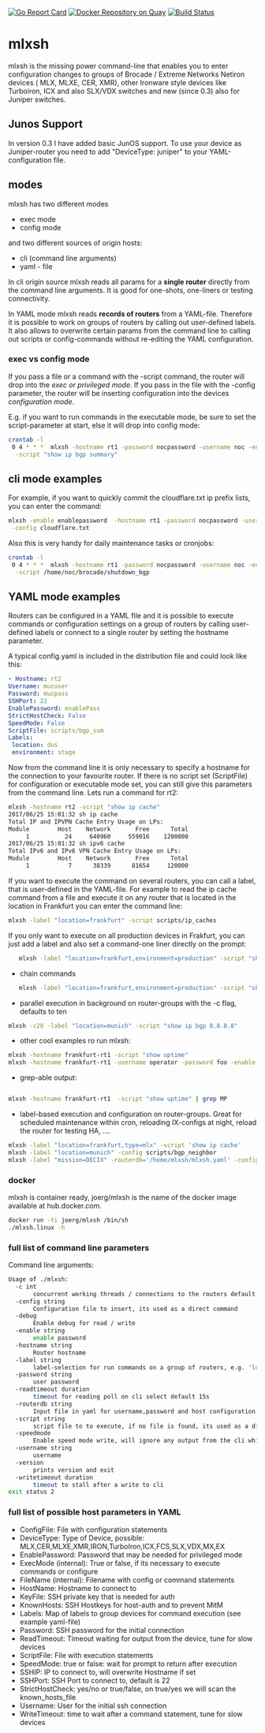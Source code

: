 [![Go Report Card](https://goreportcard.com/badge/github.com/ipcjk/mlxsh)](https://goreportcard.com/report/github.com/ipcjk/mlxsh)
[![Docker Repository on Quay](https://quay.io/repository/ipcjk/mlxsh/status?token=ee40e2b7-dc86-4ee2-8269-184501ca09a2 "Docker Repository on Quay")](https://quay.io/repository/ipcjk/mlxsh)
[![Build Status](https://travis-ci.org/ipcjk/mlxsh.svg?branch=master)](https://travis-ci.org/ipcjk/mlxsh)

# mlxsh

mlxsh is the missing power command-line that enables you to enter configuration changes to groups of Brocade / Extreme Networks Netiron devices (
MLX, MLXE, CER, XMR), other Ironware style devices like Turboiron, ICX and also SLX/VDX switches and new (since 0.3) also for Juniper switches.

## Junos Support
In version 0.3 I have added basic JunOS support. To use your device as Juniper-router you need to add "DeviceType: juniper" to your YAML-configuration file. 

## modes
 
 mlxsh has two different modes
 
 - exec mode 
 - config mode
 
 and two different sources of origin hosts:
 
 - cli  (command line arguments)
 - yaml - file
 
 In cli origin source mlxsh reads all params for a **single router** directly from the command line arguments. It is good for one-shots, one-liners or testing connectivity.
  
 In YAML mode mlxsh reads **records of routers** from a YAML-file. Therefore it is possible to work on groups of routers by calling out user-defined labels.
  It also allows to overwrite certain params from the command line to calling out  scripts or config-commands without re-editing the YAML configuration.
   
    
### exec vs config mode 
   If you pass a file or a command with the -script command, the router will drop into the
   _exec or privileged mode_. If you pass in the file with the -config parameter, the router will be inserting configuration into the devices _configuration mode_.
    
   E.g. if you want to run commands in the executable mode, be sure to set the script-parameter at start, else it will drop into config mode:
    
   ```bash
   crontab -l
    0 4 * * *  mlxsh -hostname rt1 -password nocpassword -username noc -enable enablepassword\
     -script "show ip bgp summary"  
   ```

 
## cli mode examples

For example, if you want to quickly commit the cloudflare.txt ip prefix lists, you can enter the command:

```bash 
mlxsh -enable enablepassword  -hostname rt1 -password nocpassword -username noc \
 -config cloudflare.txt 
```

Also this is very handy for daily maintenance tasks or cronjobs:

```bash
crontab -l
 0 4 * * *  mlxsh -hostname rt1 -password nocpassword -username noc -enable enablepassword\
  -script /home/noc/brocade/shutdown_bgp
```



## YAML mode examples

Routers can be configured in a YAML file and it is possible to execute commands or configuration settings
on a group of routers by calling user-defined labels or connect to a single router by setting the hostname parameter.
   
   A typical config.yaml is included in the distribution file and could look like this:
   ```yaml
- Hostname: rt2
  Username: mucuser
  Password: mucpass
  SSHPort: 22
  EnablePassword: enablePass
  StrictHostCheck: False
  SpeedMode: False
  ScriptFile: scripts/bgp_sum
  Labels:
    location: dus
    environment: stage
   ```

Now from the command line it is only necessary to specify a hostname for the connection to your favourite router. If there is no script set (ScriptFile) for configuration or executable mode set,
you can still give this parameters from the command line. Lets run a command for rt2:
 
 ```bash
mlxsh -hostname rt2 -script "show ip cache" 
2017/06/25 15:01:32 sh ip cache
Total IP and IPVPN Cache Entry Usage on LPs:
 Module        Host    Network       Free      Total
      1          24     640960     559016    1200000
2017/06/25 15:01:32 sh ipv6 cache
Total IPv6 and IPv6 VPN Cache Entry Usage on LPs:
 Module        Host    Network       Free      Total
      1           7      38339      81654     120000
 ```
 
 If you want to execute the command on several routers, you can call a label, that
 is user-defined in the YAML-file. For example to read the ip cache command from a file and execute it on any router
 that is located in the location in Frankfurt you can enter the command line:
  
  ```bash
 mlxsh -label "location=frankfurt" -script scripts/ip_caches 
  ```
  
  If you only want to execute on all production devices in Frakfurt, you can just add a label and also set a command-one
   liner directly on the prompt: 
```bash
   mlxsh -label "location=frankfurt,environment=production" -script "show ip bgp summary"
```
 
 - chain commands 
 ```bash
    mlxsh -label "location=frankfurt,environment=production" -script "show ip bgp summary; show ip cache; show uptime"
 ```
 
 - parallel execution in background on router-groups with the -c flag, defaults to ten
 ```bash
 mlxsh -c20 -label "location=munich" -script "show ip bgp 8.8.8.8"
 ```
 
- other cool examples ro run mlxsh:
```bash
mlxsh -hostname frankfurt-rt1 -script "show uptime"
mlxsh -hostname frankfurt-rt1 -username operator -password foo -enable foo -script "show ip bgp sum"
```

- grep-able output:

```bash

mlxsh -hostname frankfurt-rt1  -script "show uptime" | grep MP
```

- label-based execution and configuration on router-groups. Great for scheduled maintenance within cron, 
reloading IX-configs at night, reload the router for testing HA, ….

```bash
mlxsh -label "location=frankfurt,type=mlx" -script 'show ip cache'
mlxsh -label "location=munich" -config scripts/bgp_neighbor
mlxsh -label "mission=DECIX" -routerdb='/home/mlxsh/mlxsh.yaml' -config /home/ixgen/decix
```


### docker

mlxsh is container ready, joerg/mlxsh is the name of the docker image available at hub.docker.com.
```bash
docker run -ti joerg/mlxsh /bin/sh
./mlxsh.linux -h
```

### full list of command line parameters
 
 Command line arguments:
 
 ```bash
 Usage of ./mlxsh:
   -c int
     	concurrent working threads / connections to the routers default 2
   -config string
     	Configuration file to insert, its used as a direct command
   -debug
     	Enable debug for read / write
   -enable string
     	enable password
   -hostname string
     	Router hostname
   -label string
     	label-selection for run commands on a group of routers, e.g. 'location=munich,environment=prod'
   -password string
     	user password
   -readtimeout duration
     	timeout for reading poll on cli select default 15s
   -routerdb string
     	Input file in yaml for username,password and host configuration if not specified on command-line default "mlxsh.yaml"
   -script string
     	script file to to execute, if no file is found, its used as a direct command
   -speedmode
     	Enable speed mode write, will ignore any output from the cli while writing
   -username string
     	username
   -version
     	prints version and exit
   -writetimeout duration
     	timeout to stall after a write to cli
 exit status 2
 
 ```
 
 ### full list of possible host parameters in YAML
 
 - ConfigFile: File with configuration statements
 - DeviceType: Type of Device, possible: MLX,CER,MLXE,XMR,IRON,TurboIron,ICX,FCS,SLX,VDX,MX,EX 
 - EnablePassword: Password that may be needed for privileged mode
 - ExecMode (internal): True or false, if its necessary to execute commands or configure
 - FileName (internal): Filename with config or command statements
 - HostName: Hostname to connect to
 - KeyFile: SSH private key that is needed for auth
 - KnownHosts: SSH Hostkeys for host-auth and to prevent MitM
 - Labels: Map of labels to group devices for command execution (see example yaml-file)
 - Password: SSH password for the initial connection
 - ReadTimeout: Timeout waiting for output from the device, tune for slow devices
 - ScriptFile: File with execution statements
 - SpeedMode: true or false: wait for prompt to return after execution
 - SSHIP: IP to connect to, will overwrite Hostname if set
 - SSHPort: SSH Port to connect to, default is 22
 - StrictHostCheck: yes/no or true/false, on true/yes we will scan the known_hosts_file 
 - Username: User for the initial ssh connection
 - WriteTimeout: time to wait after a command statement, tune for slow devices 
 
